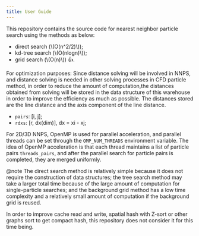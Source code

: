 ```yaml
---
title: User Guide
---
```


This repository contains the source code for nearest neighbor particle search using the methods as below:

* direct search (\\(O(n^2/2)\\));
* kd-tree search (\\(O(nlogn)\\));
* grid search (\\(O(n)\\)) 👍.

For optimization purposes: Since distance solving will be involved in NNPS,
and distance solving is needed in other solving processes in CFD particle method,
in order to reduce the amount of computation,the distances obtained from solving will be stored
in the data structure of this warehouse in order to improve the efficiency as much as possible.
The distances stored are the line distance and the axis component of the line distance.

* `pairs`: [i, j];
* `rdxs`: [r, dx(dim)], dx = xi - xj;

For 2D/3D NNPS, OpenMP is used for parallel acceleration, and parallel threads can be set through the `OMP_NUM_THREADS` environment variable. The idea of OpenMP acceleration is that each thread maintains a list of particle pairs `threads_pairs`, and after the parallel search for particle pairs is completed, they are merged uniformly.

@note
The direct search method is relatively simple because it does not require the construction of data structures;
the tree search method may take a larger total time because of the large amount of computation for single-particle searches;
and the background grid method has a low time complexity and a relatively small amount of computation if the background grid is reused.

In order to improve cache read and write, spatial hash with Z-sort or other graphs sort to get compact hash,
this repository does not consider it for this time being.
